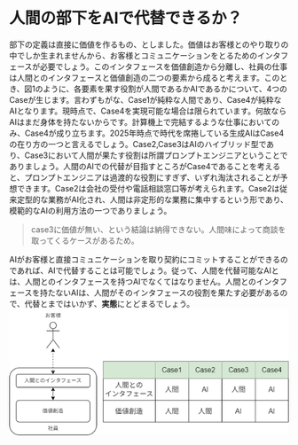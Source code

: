 # 人間の部下をAIで代替できるか？
部下の定義は直接に価値を作るもの、としました。価値はお客様とのやり取りの中でしか生まれませんから、お客様とコミュニケーションをとるためのインタフェースが必要でしょう。このインタフェースを価値創造から分離し、社員の仕事は人間とのインタフェースと価値創造の二つの要素から成ると考えます。このとき、図1のように、各要素を果す役割が人間であるかAIであるかについて、4つのCaseが生じます。言わずもがな、Case1が純粋な人間であり、Case4が純粋なAIとなります。現時点で、Case4を実現可能な場合は限られています。何故ならAIはまだ身体を持たないからです。計算機上で完結するような仕事においてのみ、Case4が成り立ちます。2025年時点で時代を席捲している生成AIはCase4の在り方の一つと言えるでしょう。Case2,Case3はAIのハイブリッド型であり、Case3において人間が果たす役割は所謂プロンプトエンジニアということでありましょう。人間のAIでの代替が目指すところがCase4であることを考えると、プロンプトエンジニアは過渡的な役割にすぎず、いずれ淘汰されることが予想できます。Case2は会社の受付や電話相談窓口等が考えられます。Case2は従来定型的な業務がAI化され、人間は非定形的な業務に集中するという形であり、模範的なAIの利用方法の一つでありましょう。  
> case3に価値が無い、という結論は納得できない。人間味によって商談を取ってくるケースがあるため。

AIがお客様と直接コミュニケーションを取り契約にコミットすることができるのであれば、AIで代替することは可能でしょう。従って、人間を代替可能なAIとは、人間とのインタフェースを持つAIでなくてはなりません。人間とのインタフェースを持たないAIは、人間がそのインタフェースの役割を果たす必要があるので、代替とまではいかず、**実態**にとどまるでしょう。
![図1](./rsc/001.png)
